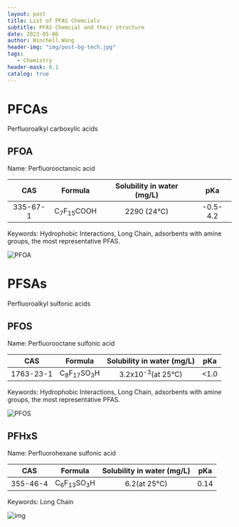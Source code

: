 ```yaml
---
layout: post
title: List of PFAS Chemcials
subtitle: PFAS Chemcial and their structure
date: 2023-05-06
author: Winchell.Wang
header-img: "img/post-bg-tech.jpg"
tags:
   - Chemistry
header-mask: 0.1
catalog: true
---
```


# PFCAs

Perfluoroalkyl carboxylic acids

## PFOA

Name: Perfluorooctanoic acid

|CAS|Formula|Solubility in water (mg/L)|pKa|
|:-:|:-:|:-:|:-:|
|335-67-1|C<sub>7</sub>F<sub>15</sub>COOH|2290 (24°C)|-0.5-4.2|

Keywords: Hydrophobic Interactions, Long Chain, adsorbents with amine groups, the most representative PFAS.

![PFOA](https://pubchem.ncbi.nlm.nih.gov/image/imgsrv.fcgi?cid=9554&t=l)


# PFSAs

Perfluoroalkyl sulfonic acids

## PFOS

Name: Perfluorooctane sulfonic acid

|CAS|Formula|Solubility in water (mg/L)|pKa|
|:-:|:-:|:-:|:-:|
|1763-23-1|C<sub>8</sub>F<sub>17</sub>SO<sub>3</sub>H|3.2x10<sup>-3</sup>(at 25°C)|<1.0|

Keywords: Hydrophobic Interactions, Long Chain, adsorbents with amine groups, the most representative PFAS.

![PFOS](https://pubchem.ncbi.nlm.nih.gov/image/imgsrv.fcgi?cid=74483&t=l)

## PFHxS

Name: Perfluorohexane sulfonic acid

|CAS|Formula|Solubility in water (mg/L)|pKa|
|:-:|:-:|:-:|:-:|
|355-46-4|C<sub>6</sub>F<sub>13</sub>SO<sub>3</sub>H|6.2(at 25°C)|0.14|

Keywords: Long Chain

![img](https://pubchem.ncbi.nlm.nih.gov/image/imgsrv.fcgi?cid=67734&t=l)